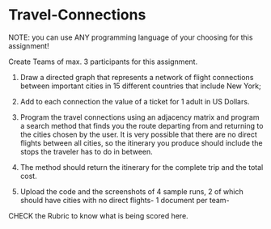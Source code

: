 # Travel-Connections
NOTE: you can use ANY programming language of your choosing for this assignment!

Create Teams of max. 3 participants for this assignment. 

1) Draw a  directed graph that represents a network of flight connections between important cities in 15 different countries that include New York; 

2) Add to each connection the value of a ticket for 1 adult in US Dollars.

3)   Program the travel connections using an adjacency matrix and program a search method that finds you the route departing from and returning to the cities chosen by the user.   It is very possible that there are no direct flights between all cities, so the itinerary you produce should include the stops the traveler has to do in between. 

4) The method should return the itinerary for the complete trip and the total cost.

5) Upload the code and the screenshots of 4 sample runs, 2 of which should have cities with no direct flights- 1 document per team- 

CHECK the Rubric to know what is being scored here.
